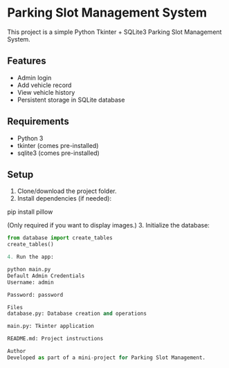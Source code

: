 
# Parking Slot Management System

This project is a simple Python Tkinter + SQLite3 Parking Slot Management System.

## Features
- Admin login
- Add vehicle record
- View vehicle history
- Persistent storage in SQLite database

## Requirements
- Python 3
- tkinter (comes pre-installed)
- sqlite3 (comes pre-installed)

## Setup

1. Clone/download the project folder.
2. Install dependencies (if needed):

pip install pillow

(Only required if you want to display images.)
3. Initialize the database:
```python
from database import create_tables
create_tables()

4. Run the app:

python main.py
Default Admin Credentials
Username: admin

Password: password

Files
database.py: Database creation and operations

main.py: Tkinter application

README.md: Project instructions

Author
Developed as part of a mini-project for Parking Slot Management.
